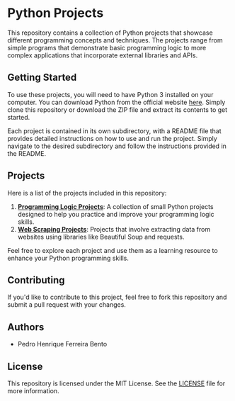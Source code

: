 # Python Projects

This repository contains a collection of Python projects that showcase different programming concepts and techniques. The projects range from simple programs that demonstrate basic programming logic to more complex applications that incorporate external libraries and APIs.

## Getting Started

To use these projects, you will need to have Python 3 installed on your computer. You can download Python from the official website [here](https://www.python.org/downloads/). Simply clone this repository or download the ZIP file and extract its contents to get started.

Each project is contained in its own subdirectory, with a README file that provides detailed instructions on how to use and run the project. Simply navigate to the desired subdirectory and follow the instructions provided in the README.

## Projects

Here is a list of the projects included in this repository:

1. [**Programming Logic Projects**](./1-programming-logic-projects/): A collection of small Python projects designed to help you practice and improve your programming logic skills.
2. [**Web Scraping Projects**](./2-web-scraping-projects/): Projects that involve extracting data from websites using libraries like Beautiful Soup and requests.

Feel free to explore each project and use them as a learning resource to enhance your Python programming skills.

## Contributing

If you'd like to contribute to this project, feel free to fork this repository and submit a pull request with your changes.

## Authors

- Pedro Henrique Ferreira Bento

## License

This repository is licensed under the MIT License. See the [LICENSE](LICENSE) file for more information.
